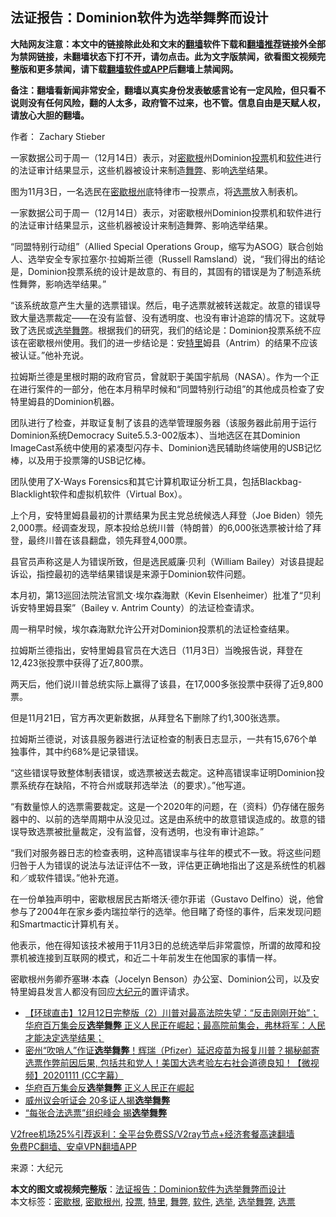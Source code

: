  <h2>法证报告：Dominion软件为选举舞弊而设计</h2> <p class="notice"><b>大陆网友注意：本文中的链接除此处和文末的<a href="https://github.com/bannedbook/fanqiang" >翻墙</a>软件下载和<a href="https://github.com/killgcd/justmysocks/blob/master/README.md">翻墙推荐</a>链接外全部为禁网链接，未翻墙状态下打不开，请勿点击。此为文字版禁闻，欲看图文视频完整版和更多禁闻，请下载<a href="https://github.com/bannedbook/fanqiang">翻墙软件或APP</a>后翻墙上禁闻网。</p><p>备注：翻墙看新闻非常安全，翻墙以真实身份发表敏感言论有一定风险，但只看不说则没有任何风险，翻的人太多，政府管不过来，也不管。信息自由是天赋人权，请放心大胆的翻墙。</b></p>  <div class="entry"> <p>作者： Zachary Stieber</p> <p id="summary">一家数据公司于周一（12月14日）表示，对<a href="https://www.bannedbook.org/bnews/tag/%E5%AF%86%E6%AD%87%E6%A0%B9/" class="st_tag internal_tag" rel="tag" title="标签 密歇根 下的日志">密歇根</a>州Dominion<a href="https://www.bannedbook.org/bnews/tag/%E6%8A%95%E7%A5%A8/" class="st_tag internal_tag" rel="tag" title="标签 投票 下的日志">投票</a>机和<a href="https://www.bannedbook.org/bnews/tag/%e8%bd%af%e4%bb%b6/" class="st_tag internal_tag" rel="tag" title="标签 软件 下的日志">软件</a>进行的法证审计结果显示，这些机器被设计来制造<a href="https://www.bannedbook.org/bnews/tag/%E8%88%9E%E5%BC%8A/" class="st_tag internal_tag" rel="tag" title="标签 舞弊 下的日志">舞弊</a>、影响<a href="https://www.bannedbook.org/bnews/tag/%e9%80%89%e4%b8%be/" class="st_tag internal_tag" rel="tag" title="标签 选举 下的日志">选举</a>结果。</p> <p id="conimg">图为11月3日，一名选民在<a href="https://www.bannedbook.org/bnews/tag/%E5%AF%86%E6%AD%87%E6%A0%B9%E5%B7%9E/" class="st_tag internal_tag" rel="tag" title="标签 密歇根州 下的日志">密歇根州</a>底特律市一投票点，将<a href="https://www.bannedbook.org/bnews/tag/%E9%80%89%E7%A5%A8/" class="st_tag internal_tag" rel="tag" title="标签 选票 下的日志">选票</a>放入制表机。</p> <p>一家数据公司于周一（12月14日）表示，对密歇根州Dominion投票机和软件进行的法证审计结果显示，这些机器被设计来制造舞弊、影响选举结果。</p> <p>“同盟特别行动组”（Allied Special Operations Group，缩写为ASOG）联合创始人、选举安全专家拉塞尔·拉姆斯兰德（Russell Ramsland）说，“我们得出的结论是，Dominion投票系统的设计是故意的、有目的，其固有的错误是为了制造系统性舞弊，影响选举结果。”</p> <p>“该系统故意产生大量的选票错误。然后，电子选票就被转送裁定。故意的错误导致大量选票裁定——在没有监督、没有透明度、也没有审计追踪的情况下。这就导致了选民或<a href="https://www.bannedbook.org/bnews/tag/%E9%80%89%E4%B8%BE%E8%88%9E%E5%BC%8A/" class="st_tag internal_tag" rel="tag" title="标签 选举舞弊 下的日志">选举舞弊</a>。根据我们的研究，我们的结论是：Dominion投票系统不应该在密歇根州使用。我们的进一步结论是：安<a href="https://www.bannedbook.org/bnews/tag/%E7%89%B9%E9%87%8C/" class="st_tag internal_tag" rel="tag" title="标签 特里 下的日志">特里</a>姆县（Antrim）的结果不应该被认证。”他补充说。</p>  <p>拉姆斯兰德是里根时期的政府官员，曾就职于美国宇航局（NASA）。作为一个正在进行案件的一部分，他在本月稍早时候和“同盟特别行动组”的其他成员检查了安特里姆县的Dominion机器。</p> <p>团队进行了检查，并取证复制了该县的选举管理服务器（该服务器此前用于运行Dominion系统Democracy Suite5.5.3-002版本）、当地选区在其Dominion ImageCast系统中使用的紧凑型闪存卡、Dominion选民辅助终端使用的USB记忆棒，以及用于投票簿的USB记忆棒。</p> <p>团队使用了X-Ways Forensics和其它计算机取证分析工具，包括Blackbag-Blacklight软件和虚拟机软件（Virtual Box）。</p> <p>上个月，安特里姆县最初的计票结果为民主党总统候选人拜登（Joe Biden）领先2,000票。经调查发现，原本投给总统川普（特朗普）的6,000张选票被计给了拜登，最终川普在该县翻盘，领先拜登4,000票。</p> <p>县官员声称这是人为错误所致，但是选民威廉‧贝利（William Bailey）对该县提起诉讼，指控最初的选举结果错误是来源于Dominion软件问题。</p> <p>本月初，第13巡回法院法官凯文·埃尔森海默（Kevin Elsenheimer）批准了“贝利诉安特里姆县案”（Bailey v. Antrim County）的法证检查请求。</p>  <p>周一稍早时候，埃尔森海默允许公开对Dominion投票机的法证检查结果。</p> <p>拉姆斯兰德指出，安特里姆县官员在大选日（11月3日）当晚报告说，拜登在12,423张投票中获得了近7,800票。</p> <p>两天后，他们说川普总统实际上赢得了该县，在17,000多张投票中获得了近9,800票。</p> <p>但是11月21日，官方再次更新数据，从拜登名下删除了约1,300张选票。</p> <p>拉姆斯兰德说，对该县服务器进行法证检查的制表日志显示，一共有15,676个单独事件，其中约68%是记录错误。</p> <p>“这些错误导致整体制表错误，或选票被送去裁定。这种高错误率证明Dominion投票系统存在缺陷，不符合州或联邦选举法（的要求）。”他写道。</p>  <p>“有数量惊人的选票需要裁定。这是一个2020年的问题，在（资料）仍存储在服务器中的、以前的选举周期中从没见过。这是由系统中的故意错误造成的。故意的错误导致选票被批量裁定，没有监督，没有透明，也没有审计追踪。”</p> <p>“我们对服务器日志的检查表明，这种高错误率与往年的模式不一致。将这些问题归咎于人为错误的说法与法证评估不一致，评估更正确地指出了这是系统性的机器和／或软件错误。”他补充道。</p> <p>在一份单独声明中，密歇根居民古斯塔沃·德尔菲诺（Gustavo Delfino）说，他曾参与了2004年在家乡委内瑞拉举行的选举。他目睹了奇怪的事件，后来发现问题和Smartmactic计算机有关。</p> <p>他表示，他在得知该技术被用于11月3日的总统选举后非常震惊，所谓的故障和投票机被连接到互联网的模式，和近二十年前发生在他国家的事情一样。</p> <p>密歇根州务卿乔塞琳·本森（Jocelyn Benson）办公室、Dominion公司，以及安特里姆县发言人都没有回应<span class='wp_keywordlink_affiliate'><a href="http://www.epochtimes.com/" title="大纪元" target="_blank">大纪元</a></span>的置评请求。</p> <ul class='op-related-articles' title='相关阅读'> <li><a href='https://www.bannedbook.org/bnews/bannedvideo/20201213/1446951.html' target='_blank'>【环球直击】12月12日完整版（2）川普对最高法院失望：“反击刚刚开始”；华府百万集会反<b>选举舞弊</b> 正义人民正在崛起；最高院前集会，弗林将军：人民才能决定选举结果；</a></li> <li><a href='https://www.bannedbook.org/bnews/bannedvideo/20201111/1446845.html' target='_blank'>密州“吹哨人”作证<b>选举舞弊</b>！辉瑞（Pfizer）延迟疫苗为报复川普？揭秘邮寄选票作弊前因后果, 包括共和党人！美国大选考验左右社会道德良知！【微视频】20201111 (CC字幕）</a></li> <li><a href='https://www.bannedbook.org/bnews/bannedvideo/20201213/1446778.html' target='_blank'>华府百万集会反<b>选举舞弊</b> 正义人民正在崛起</a></li> <li><a href='https://www.bannedbook.org/bnews/bannedvideo/20201213/1446587.html' target='_blank'>威州议会听证会 20多证人揭<b>选举舞弊</b></a></li> <li><a href='https://www.bannedbook.org/bnews/taiwannews/20201211/1445790.html' target='_blank'>“每张合法选票”组织峰会 揭<b>选举舞弊</b></a></li> </ul> <p class="texttj"> <a href="https://www.bannedbook.org/forum23/topic22702.html" target="_blank">V2free机场25%引荐返利：全平台免费SS/V2ray节点+经济套餐高速翻墙</a><br/> <a href="https://github.com/bannedbook/fanqiang/wiki/%E7%A6%81%E9%97%BB%E7%BD%91%E5%AE%89%E5%8D%93%E7%BF%BB%E5%A2%99%E6%96%B0%E9%97%BBAPP" target="_blank">免费PC翻墙、安卓VPN翻墙APP</a></p><p> 来源：大纪元 </p> <a name='sharetosocial'></a>       <div><b>本文的图文或视频完整版</b>：<a href='https://www.bannedbook.org/bnews/topimagenews/20201215/1447819.html'>法证报告：Dominion软件为选举舞弊而设计</a></div>  </div><!--END ENTRY--> <div class="postfooter"> <div>本文标签：<a href="https://www.bannedbook.org/bnews/tag/%E5%AF%86%E6%AD%87%E6%A0%B9/" rel="tag">密歇根</a>, <a href="https://www.bannedbook.org/bnews/tag/%E5%AF%86%E6%AD%87%E6%A0%B9%E5%B7%9E/" rel="tag">密歇根州</a>, <a href="https://www.bannedbook.org/bnews/tag/%E6%8A%95%E7%A5%A8/" rel="tag">投票</a>, <a href="https://www.bannedbook.org/bnews/tag/%E7%89%B9%E9%87%8C/" rel="tag">特里</a>, <a href="https://www.bannedbook.org/bnews/tag/%E8%88%9E%E5%BC%8A/" rel="tag">舞弊</a>, <a href="https://www.bannedbook.org/bnews/tag/%e8%bd%af%e4%bb%b6/" rel="tag">软件</a>, <a href="https://www.bannedbook.org/bnews/tag/%e9%80%89%e4%b8%be/" rel="tag">选举</a>, <a href="https://www.bannedbook.org/bnews/tag/%E9%80%89%E4%B8%BE%E8%88%9E%E5%BC%8A/" rel="tag">选举舞弊</a>, <a href="https://www.bannedbook.org/bnews/tag/%E9%80%89%E7%A5%A8/" rel="tag">选票</a></div>  </div><!--END POSTFOOTER--> 